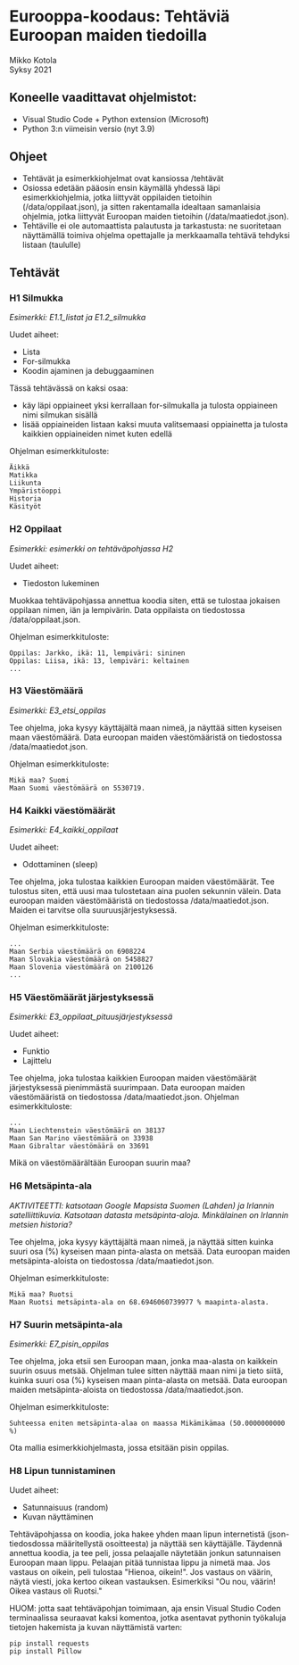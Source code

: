 # Eurooppa-koodaus: Tehtäviä Euroopan maiden tiedoilla
Mikko Kotola  
Syksy 2021

## Koneelle vaadittavat ohjelmistot:
- Visual Studio Code + Python extension (Microsoft)
- Python 3:n viimeisin versio (nyt 3.9)

## Ohjeet
- Tehtävät ja esimerkkiohjelmat ovat kansiossa /tehtävät
- Osiossa edetään pääosin ensin käymällä yhdessä läpi esimerkkiohjelmia, jotka liittyvät oppilaiden tietoihin (/data/oppilaat.json), ja sitten rakentamalla idealtaan samanlaisia ohjelmia, jotka liittyvät Euroopan maiden tietoihin (/data/maatiedot.json).
- Tehtäville ei ole automaattista palautusta ja tarkastusta: ne suoritetaan näyttämällä toimiva ohjelma opettajalle ja merkkaamalla tehtävä tehdyksi listaan (taululle)

## Tehtävät
### H1 Silmukka
*Esimerkki: E1.1_listat ja E1.2_silmukka*  

Uudet aiheet:
- Lista
- For-silmukka
- Koodin ajaminen ja debuggaaminen

Tässä tehtävässä on kaksi osaa:
  - käy läpi oppiaineet yksi kerrallaan for-silmukalla ja tulosta oppiaineen nimi silmukan sisällä
  - lisää oppiaineiden listaan kaksi muuta valitsemaasi oppiainetta ja tulosta kaikkien oppiaineiden nimet kuten edellä

Ohjelman esimerkkituloste:
```
Äikkä
Matikka
Liikunta
Ympäristöoppi
Historia
Käsityöt
```

### H2 Oppilaat
*Esimerkki: esimerkki on tehtäväpohjassa H2*

Uudet aiheet:
- Tiedoston lukeminen

Muokkaa tehtäväpohjassa annettua koodia siten, että se tulostaa jokaisen oppilaan nimen, iän ja lempivärin. Data oppilaista on tiedostossa /data/oppilaat.json. 

Ohjelman esimerkkituloste:
```
Oppilas: Jarkko, ikä: 11, lempiväri: sininen
Oppilas: Liisa, ikä: 13, lempiväri: keltainen
...
```

### H3 Väestömäärä
*Esimerkki: E3_etsi_oppilas*  

Tee ohjelma, joka kysyy käyttäjältä maan nimeä, ja näyttää sitten kyseisen maan väestömäärä. Data euroopan maiden väestömääristä on tiedostossa /data/maatiedot.json. 

Ohjelman esimerkkituloste:
```
Mikä maa? Suomi
Maan Suomi väestömäärä on 5530719.
```

### H4 Kaikki väestömäärät
*Esimerkki: E4_kaikki_oppilaat*  

Uudet aiheet:  
- Odottaminen (sleep)

Tee ohjelma, joka tulostaa kaikkien Euroopan maiden väestömäärät. Tee tulostus siten, että uusi maa tulostetaan aina puolen sekunnin välein. Data euroopan maiden väestömääristä on tiedostossa /data/maatiedot.json. Maiden ei tarvitse olla suuruusjärjestyksessä. 

Ohjelman esimerkkituloste:
```
...
Maan Serbia väestömäärä on 6908224
Maan Slovakia väestömäärä on 5458827
Maan Slovenia väestömäärä on 2100126
...
```
### H5 Väestömäärät järjestyksessä
*Esimerkki: E3_oppilaat_pituusjärjestyksessä*  

Uudet aiheet:  
- Funktio
- Lajittelu

Tee ohjelma, joka tulostaa kaikkien Euroopan maiden väestömäärät järjestyksessä pienimmästä suurimpaan. Data euroopan maiden väestömääristä on tiedostossa /data/maatiedot.json. Ohjelman esimerkkituloste:
```
...
Maan Liechtenstein väestömäärä on 38137
Maan San Marino väestömäärä on 33938
Maan Gibraltar väestömäärä on 33691
```
Mikä on väestömäärältään Euroopan suurin maa?

### H6 Metsäpinta-ala
*AKTIVITEETTI: katsotaan Google Mapsista Suomen (Lahden) ja Irlannin satelliittikuvia. Katsotaan datasta metsäpinta-aloja. Minkälainen on Irlannin metsien historia?*  

Tee ohjelma, joka kysyy käyttäjältä maan nimeä, ja näyttää sitten kuinka suuri osa (%) kyseisen maan pinta-alasta on metsää. Data euroopan maiden metsäpinta-aloista on tiedostossa /data/maatiedot.json. 

Ohjelman esimerkkituloste:
```
Mikä maa? Ruotsi
Maan Ruotsi metsäpinta-ala on 68.6946060739977 % maapinta-alasta.
```

### H7 Suurin metsäpinta-ala
*Esimerkki: E7_pisin_oppilas*  

Tee ohjelma, joka etsii sen Euroopan maan, jonka maa-alasta on kaikkein suurin osuus metsää. Ohjelman tulee sitten näyttää maan nimi ja tieto siitä, kuinka suuri osa (%) kyseisen maan pinta-alasta on metsää. Data euroopan maiden metsäpinta-aloista on tiedostossa /data/maatiedot.json. 

Ohjelman esimerkkituloste:
```
Suhteessa eniten metsäpinta-alaa on maassa Mikämikämaa (50.0000000000 %)
```
Ota mallia esimerkkiohjelmasta, jossa etsitään pisin oppilas.

### H8 Lipun tunnistaminen
Uudet aiheet:  
- Satunnaisuus (random)
- Kuvan näyttäminen

Tehtäväpohjassa on koodia, joka hakee yhden maan lipun internetistä (json-tiedosdossa määritellystä osoitteesta) ja näyttää sen käyttäjälle. Täydennä annettua koodia, ja tee peli, jossa pelaajalle näytetään jonkun satunnaisen Euroopan maan lippu. Pelaajan pitää tunnistaa lippu ja nimetä maa. Jos vastaus on oikein, peli tulostaa "Hienoa, oikein!". Jos vastaus on väärin, näytä viesti, joka kertoo oikean vastauksen. Esimerkiksi "Ou nou, väärin! Oikea vastaus oli Ruotsi."

HUOM: jotta saat tehtäväpohjan toimimaan, aja ensin Visual Studio Coden terminaalissa seuraavat kaksi komentoa, jotka asentavat pythonin työkaluja tietojen hakemista ja kuvan näyttämistä varten: 
```
pip install requests
pip install Pillow
```
